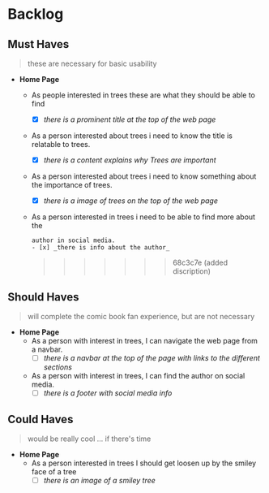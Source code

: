 # Backlog

## Must Haves

> these are necessary for basic usability

- **Home Page**

  - As people interested in trees these are what they should be able to find
    - [x] _there is a prominent title at the top of the web page_
  - As a person interested about trees i need to know the title is relatable to
    trees.
    - [x] _there is a content explains why Trees are important_
  - As a person interested about trees i need to know something about the
    importance of trees.
    - [x] _there is a image of trees on the top of the web page_
  - As a person interested in trees i need to be able to find more about the

        author in social media.
        - [x] _there is info about the author_

    > > > > > > > 68c3c7e (added discription)

## Should Haves

> will complete the comic book fan experience, but are not necessary

- **Home Page**
  - As a person with interest in trees, I can navigate the web page from a
    navbar.
    - [ ] _there is a navbar at the top of the page with links to the different
          sections_
  - As a person with interest in trees, I can find the author on social media.
    - [ ] _there is a footer with social media info_

## Could Haves

> would be really cool ... if there's time

- **Home Page**
  - As a person interested in trees I should get loosen up by the smiley face of
    a tree
    - [ ] _there is an image of a smiley tree_
